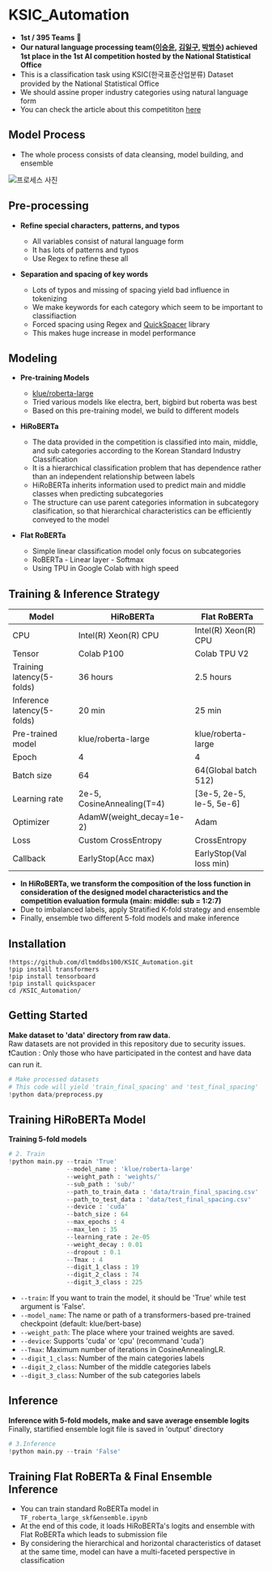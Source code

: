 # KSIC_Automation
-  **1st / 395 Teams** :1st_place_medal:
- **Our natural language processing team([이승윤](https://github.com/dltmddbs100), [김일구](https://github.com/dlfrnaos19), [박범수](https://github.com/Cloud9Bumsu)) achieved 1st place in the 1st AI competition hosted by the National Statistical Office**
- This is a classification task using KSIC(한국표준산업분류) Dataset provided by the National Statistical Office
- We should assine proper industry categories using natural language form
- You can check the article about this competititon [here](https://data.kostat.go.kr/sbchome/contents/cntPage.do?cntntsId=CNTS_000000000000575&curMenuNo=OPT_09_03_00_0)


## Model Process
- The whole process consists of data cleansing, model building, and ensemble

![프로세스 사진](https://user-images.githubusercontent.com/55730591/167529122-06e0e78e-ffea-493b-80c9-2ea6f77c2c2c.jpg)


## Pre-processing

+ **Refine special characters, patterns, and typos**
    + All variables consist of natural language form
    + It has lots of patterns and typos
    + Use Regex to refine these all

+ **Separation and spacing of key words**
    + Lots of typos and missing of spacing yield bad influence in tokenizing
    + We make keywords for each category which seem to be important to classifiaction
    + Forced spacing using Regex and [QuickSpacer](https://github.com/cosmoquester/quickspacer) library
    + This makes huge increase in model performance

## Modeling
+ **Pre-training Models**
    + [klue/roberta-large](https://huggingface.co/klue/roberta-large)
    + Tried various models like electra, bert, bigbird but roberta was best
    + Based on this pre-training model, we build to different models

+ **HiRoBERTa**
    + The data provided in the competition is classified into main, middle, and sub categories according to the Korean Standard Industry Classification
    + It is a hierarchical classification problem that has dependence rather than an independent relationship between labels
    + HiRoBERTa inherits information used to predict main and middle classes when predicting subcategories
    + The structure can use parent categories information in subcategory clasification, so that hierarchical characteristics can be efficiently conveyed to the model

+ **Flat RoBERTa**
    + Simple linear classification model only focus on subcategories
    + RoBERTa - Linear layer - Softmax 
    + Using TPU in Google Colab with high speed


## Training & Inference Strategy

| Model | HiRoBERTa | Flat RoBERTa |
| --- | --- | --- |
| CPU | Intel(R) Xeon(R) CPU | Intel(R) Xeon(R) CPU |
| Tensor | Colab P100 | Colab TPU V2 |
| Training latency(5-folds)               | 36 hours | 2.5 hours |
| Inference latency(5-folds)            | 20 min | 25 min |
| Pre-trained model | klue/roberta-large | klue/roberta-large |
| Epoch | 4 | 4 |
| Batch size | 64 | 64(Global batch 512) |
| Learning rate | 2e-5, CosineAnnealing(T=4) | [3e-5, 2e-5, le-5, 5e-6] |
| Optimizer | AdamW(weight_decay=1e-2) | Adam |
| Loss | Custom CrossEntropy | CrossEntropy |
| Callback | EarlyStop(Acc max) | EarlyStop(Val loss min) |

+ **In HiRoBERTa, we transform the composition of the loss function in consideration of the designed model characteristics and the competition evaluation formula (main: middle: sub = 1:2:7)**
+ Due to imbalanced labels, apply Stratified K-fold strategy and ensemble
+ Finally, ensemble two different 5-fold models and make inference


## Installation
```
!https://github.com/dltmddbs100/KSIC_Automation.git
!pip install transformers
!pip install tensorboard
!pip install quickspacer
cd /KSIC_Automation/
```

## Getting Started
**Make dataset to 'data' directory from raw data.** <br/>
Raw datasets are not provided in this repository due to security issues. <br/>
:exclamation:Caution : Only those who have participated in the contest and have data can run it.
```python
# Make processed datasets
# This code will yield 'train_final_spacing' and 'test_final_spacing'
!python data/preprocess.py
```

## Training HiRoBERTa Model
**Training 5-fold models** <br/>
```python
# 2. Train
!python main.py --train 'True'
                --model_name : 'klue/roberta-large'
                --weight_path : 'weights/'
                --sub_path : 'sub/'
                --path_to_train_data : 'data/train_final_spacing.csv'
                --path_to_test_data : 'data/test_final_spacing.csv'
                --device : 'cuda'
                --batch_size : 64
                --max_epochs : 4
                --max_len : 35
                --learning_rate : 2e-05
                --weight_decay : 0.01
                --dropout : 0.1
                --Tmax : 4
                --digit_1_class : 19
                --digit_2_class : 74
                --digit_3_class : 225 
```
+ `--train`: If you want to train the model, it should be 'True' while test argument is 'False'.
+ `--model_name`: The name or path of a transformers-based pre-trained checkpoint (default: klue/bert-base)
+ `--weight_path`: The place where your trained weights are saved.
+ `--device`: Supports 'cuda' or 'cpu' (recommand 'cuda')
+ `--Tmax`: Maximum number of iterations in CosineAnnealingLR. 
+ `--digit_1_class`: Number of the main categories labels
+ `--digit_2_class`: Number of the middle categories labels
+ `--digit_3_class`: Number of the sub categories labels


## Inference
**Inference with 5-fold models, make and save average ensemble logits** <br/>
Finally, startified ensemble logit file is saved in 'output' directory <br/>
```python
# 3.Inference
!python main.py --train 'False'
```

## Training Flat RoBERTa & Final Ensemble Inference
+ You can train standard RoBERTa model in `TF_roberta_large_skf&ensemble.ipynb` <br/>
+ At the end of this code, it loads HiRoBERTa's logits and ensemble with Flat RoBERTa which leads to submission file <br/>
+ By considering the hierarchical and horizontal characteristics of dataset at the same time, model can have a multi-faceted perspective in classification
